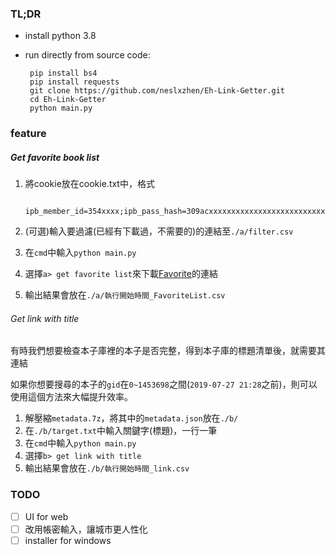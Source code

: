 ### TL;DR
 - install python 3.8
 - run directly from source code:
 
        pip install bs4
        pip install requests
        git clone https://github.com/neslxzhen/Eh-Link-Getter.git
        cd Eh-Link-Getter
        python main.py

### feature
##### Get favorite book list
1. 將cookie放在cookie.txt中，格式

        ipb_member_id=354xxxx;ipb_pass_hash=309acxxxxxxxxxxxxxxxxxxxxxxxxxxx;ipb_session_id=283c57425xxxxxxxxxxxxxxxxxxxxxxx;sk=6bcxxxxxxxxxxxxxxxxxxxxxxxxx
2. (可選)輸入要過濾(已經有下載過，不需要的)的連結至`./a/filter.csv`
3. 在`cmd`中輸入`python main.py`
4. 選擇`a> get favorite list`來下載[Favorite](https://e-hentai.org/favorites.php)的連結
5. 輸出結果會放在`./a/執行開始時間_FavoriteList.csv`

###### Get link with title
有時我們想要檢查本子庫裡的本子是否完整，得到本子庫的標題清單後，就需要其連結

如果你想要搜尋的本子的`gid`在`0~1453698`之間(`2019-07-27 21:28`之前)，則可以使用這個方法來大幅提升效率。

1. 解壓縮`metadata.7z`，將其中的`metadata.json`放在`./b/`
2. 在`./b/target.txt`中輸入關鍵字(標題)，一行一筆
3. 在`cmd`中輸入`python main.py`
4. 選擇`b> get link with title`
5. 輸出結果會放在`./b/執行開始時間_link.csv`

### TODO
 - [ ] UI for web
 - [ ] 改用帳密輸入，讓城市更人性化
 - [ ] installer for windows
